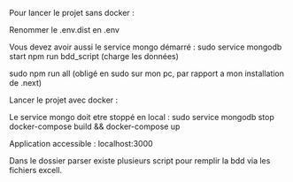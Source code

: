 
Pour lancer le projet sans docker :

Renommer le .env.dist en .env

Vous devez avoir aussi le service mongo démarré : sudo service mongodb start
npm run bdd_script (charge les données)

sudo npm run all (obligé en sudo sur mon pc, par rapport a mon installation de .next)

Lancer le projet avec docker :

Le service mongo doit etre stoppé en local : sudo service mongodb stop
docker-compose build && docker-compose up

Application accessible : localhost:3000

Dans le dossier parser existe plusieurs script pour remplir la bdd via les fichiers excell.



